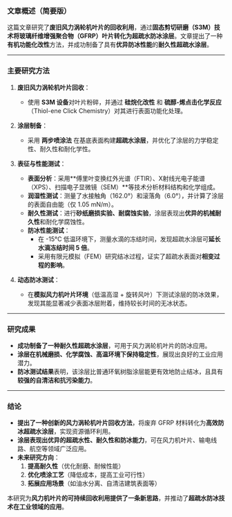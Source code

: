 ### **文章概述（简要版）**

这篇文章研究了**废旧风力涡轮机叶片的回收利用**，通过**固态剪切研磨（S3M）**技术将玻璃纤维增强聚合物（GFRP）叶片转化为**超疏水防冰涂层**。文章提出了一种**有机功能化改性**方法，并成功制备了具有**优异防冰性能**的**耐久性超疏水涂层**。

---

### **主要研究方法**
1. **废旧风力涡轮机叶片回收**：
   - 使用 **S3M 设备**对叶片粉碎，并通过 **硅烷化改性** 和 **硫醇-烯点击化学反应**（Thiol-ene Click Chemistry）对其进行表面功能化处理。

2. **涂层制备**：
   - 采用 **两步喷涂法** 在基底表面构建**超疏水涂层**，并优化了涂层的力学稳定性、耐久性和耐化学性。

3. **表征与性能测试**：
   - **表面分析**：采用**傅里叶变换红外光谱（FTIR）、X射线光电子能谱（XPS）、扫描电子显微镜（SEM）**等技术分析材料结构和化学组成。
   - **润湿性测试**：测量了水接触角（162.0°）和滚落角（6.0°），并计算了涂层的表面自由能（仅 1.05 mN/m）。
   - **耐久性测试**：进行**砂纸磨损实验、耐腐蚀实验**，涂层表现出**优异的机械耐久性**和耐化学腐蚀性。
   - **防冰性能测试**：
     - 在 -15°C 低温环境下，测量水滴的冻结时间，发现超疏水涂层可**延长水滴冻结时间 5 倍**。
     - 采用有限元模拟（FEM）研究结冰过程，证实了超疏水表面对**相变过程的影响**。

4. **动态防冰测试**：
   - 在**模拟风力机叶片环境**（低温高湿 + 旋转风叶）下测试涂层的防冰效果，发现其能显著减少表面冰层附着，维持较长时间的无冰状态。

---

### **研究成果**
- **成功制备了一种耐久性超疏水涂层**，可用于风力涡轮机叶片的防冰应用。
- **涂层在机械磨损、化学腐蚀、高温环境下保持稳定性**，展现出良好的工业应用潜力。
- **防冰测试结果**表明，该涂层比普通环氧树脂涂层能更有效地防止结冰，且具有**较强的自清洁和抗污染能力**。

---

### **结论**
- **提出了一种创新的风力涡轮机叶片回收方法**，将废弃 GFRP 材料转化为**高效防冰超疏水涂层**，实现资源循环利用。
- **涂层表现出优异的超疏水性、耐久性和防冰能力**，可在风力机叶片、输电线路、航空等领域广泛应用。
- **未来研究方向**：
  1. **提高耐久性**（优化耐磨、耐候性能）
  2. **优化喷涂工艺**（降低成本，提高工业可行性）
  3. **拓展应用场景**（如油水分离、自清洁建筑表面等）

本研究为**风力机叶片的可持续回收利用提供了一条新思路**，并推动了**超疏水防冰技术在工业领域的应用**。
